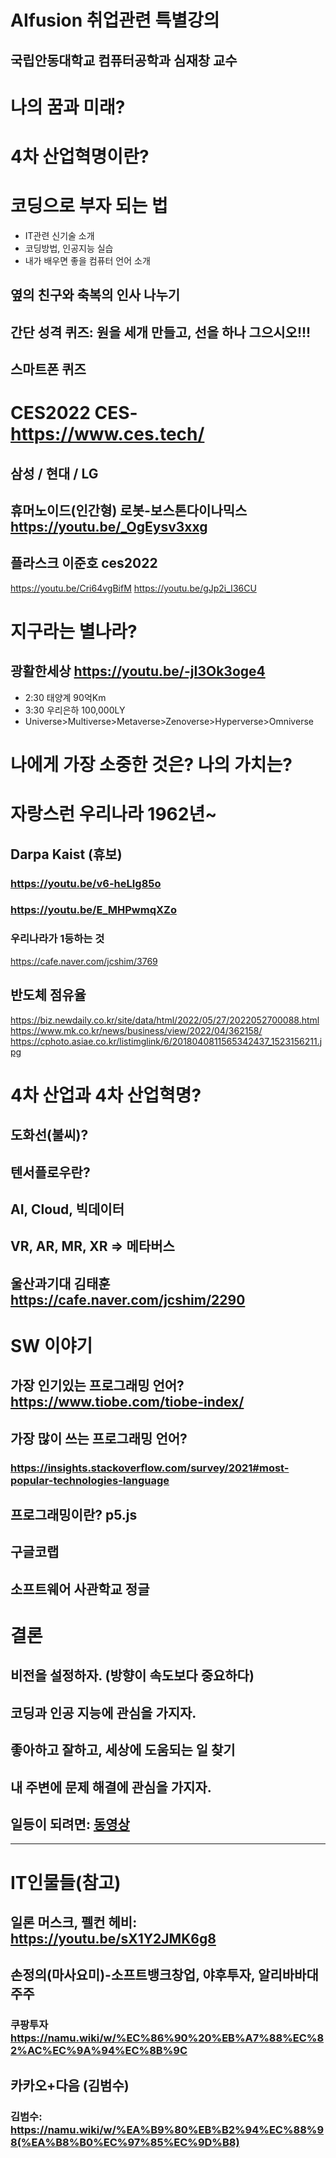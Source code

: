 # AIfusion 취업관련 특별강의
## 국립안동대학교 컴퓨터공학과 심재창 교수

# 나의 꿈과 미래?
# 4차 산업혁명이란?
# 코딩으로 부자 되는 법
* IT관련 신기술 소개
* 코딩방법, 인공지능 실습
* 내가 배우면 좋을 컴퓨터 언어 소개

## 옆의 친구와 축복의 인사 나누기
## 간단 성격 퀴즈: 원을 세개 만들고, 선을 하나 그으시오!!!
## 스마트폰 퀴즈

# CES2022 CES-https://www.ces.tech/
## 삼성 / 현대 / LG 
## 휴머노이드(인간형) 로봇-보스톤다이나믹스 https://youtu.be/_OgEysv3xxg
## 플라스크 이준호 ces2022
https://youtu.be/Cri64vgBifM
https://youtu.be/gJp2i_I36CU

# 지구라는 별나라? 
## 광활한세상 https://youtu.be/-jI3Ok3oge4 
* 2:30 태양계 90억Km
* 3:30 우리은하 100,000LY
* Universe>Multiverse>Metaverse>Zenoverse>Hyperverse>Omniverse
# 나에게 가장 소중한 것은? 나의 가치는?

# 자랑스런 우리나라 1962년~
## Darpa Kaist (휴보) 
### https://youtu.be/v6-heLIg85o
### https://youtu.be/E_MHPwmqXZo
### 우리나라가 1등하는 것
https://cafe.naver.com/jcshim/3769

## 반도체 점유율
https://biz.newdaily.co.kr/site/data/html/2022/05/27/2022052700088.html
https://www.mk.co.kr/news/business/view/2022/04/362158/
https://cphoto.asiae.co.kr/listimglink/6/2018040811565342437_1523156211.jpg

# 4차 산업과 4차 산업혁명?
## 도화선(불씨)?
## 텐서플로우란?
## AI, Cloud, 빅데이터
## VR, AR, MR, XR => 메타버스
## 울산과기대 김태훈 https://cafe.naver.com/jcshim/2290

# SW 이야기  
## 가장 인기있는 프로그래밍 언어? https://www.tiobe.com/tiobe-index/
## 가장 많이 쓰는 프로그래밍 언어?
### https://insights.stackoverflow.com/survey/2021#most-popular-technologies-language
## 프로그래밍이란? p5.js

## 구글코랩
## 소프트웨어 사관학교 정글

# 결론
## 비전을 설정하자. (방향이 속도보다 중요하다)
## 코딩과 인공 지능에 관심을 가지자.
## 좋아하고 잘하고, 세상에 도움되는 일 찾기
## 내 주변에 문제 해결에 관심을 가지자.
## 일등이 되려면: [동영상][googlelink]
[googlelink]: https://youtu.be/CFAl5xAiIlQ "Go 동영상"
***
# IT인물들(참고)
## 일론 머스크, 펠컨 헤비: https://youtu.be/sX1Y2JMK6g8
## 손정의(마사요미)-소프트뱅크창업, 야후투자, 알리바바대주주 
### 쿠팡투자 https://namu.wiki/w/%EC%86%90%20%EB%A7%88%EC%82%AC%EC%9A%94%EC%8B%9C
## 카카오+다음 (김범수)
### 김범수: https://namu.wiki/w/%EA%B9%80%EB%B2%94%EC%88%98(%EA%B8%B0%EC%97%85%EC%9D%B8)
